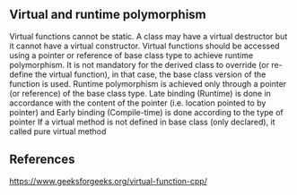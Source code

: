 ## Virtual and runtime polymorphism
Virtual functions cannot be static.
A class may have a virtual destructor but it cannot have a virtual constructor.
Virtual functions should be accessed using a pointer or reference of base class type to achieve runtime polymorphism.
It is not mandatory for the derived class to override (or re-define the virtual function), in that case, the base class version of the function is used.
Runtime polymorphism is achieved only through a pointer (or reference) of the base class type.
Late binding (Runtime) is done in accordance with the content of the pointer (i.e. location pointed to by pointer) and Early binding (Compile-time) is done according to the type of pointer
If a virtual method is not defined in base class (only declared), it called pure virtual method

## References
https://www.geeksforgeeks.org/virtual-function-cpp/
